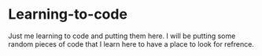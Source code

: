 # Learning-to-code
Just me learning to code and putting them here.
I will be putting some random pieces of code that I learn here to have a place to look for refrence.

